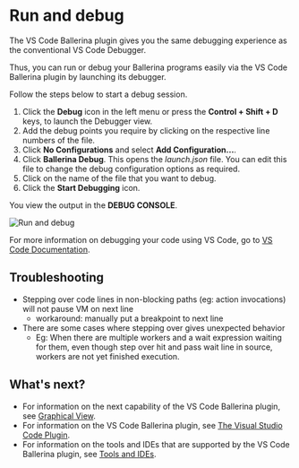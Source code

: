 # Run and debug

The VS Code Ballerina plugin gives you the  same debugging experience as the conventional VS Code Debugger.

Thus, you can run or debug your Ballerina programs easily via the VS Code Ballerina plugin by launching its debugger. 

Follow the steps below to start a 
debug session. 

1. Click the **Debug** icon in the left menu or press the **Control + Shift + D** keys, to launch the Debugger view.
2. Add the debug points you require by clicking on the respective line numbers of the file.
3. Click **No Configurations** and select **Add Configuration...**. 
4. Click **Ballerina Debug**. This opens the *launch.json* file. You can edit this file to change the debug configuration options as required.
5. Click on the name of the file that you want to debug.
6. Click the **Start Debugging** icon.

You view the output in the **DEBUG CONSOLE**.

![Run and debug](/learn/images/run-and-debug.gif)

For more information on debugging your code using VS Code, go to [VS Code Documentation](https://code.visualstudio.com/docs/editor/debugging).

## Troubleshooting
- Stepping over code lines in non-blocking paths (eg: action invocations) will not pause VM on next line
    - workaround: manually put a breakpoint to next line
- There are some cases where stepping over gives unexpected behavior
    - Eg: When there are multiple workers and a wait expression waiting for them, even though step over hit and pass wait line in source, workers are not yet finished execution.

## What's next?

 - For information on the next capability of the VS Code Ballerina plugin, see [Graphical View](/learn/tools-ides//vscode-plugin/graphical-editor).
 - For information on the VS Code Ballerina plugin, see [The Visual Studio Code Plugin](/learn/tools-ides/vscode-plugin).
 - For information on the tools and IDEs that are supported by the VS Code Ballerina plugin, see [Tools and IDEs](/learn/tools-ides).

